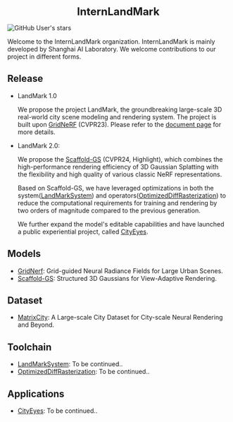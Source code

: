 <div align="center">
<b><font size="5">InternLandMark</font></b>
</div>

<!--
![GitHub Org's stars](https://img.shields.io/github/stars/InternLandMark)
![GitHub Org's stars](https://img.shields.io/github/stars/city-super/Scaffold-GS)
![Static Badge](https://img.shields.io/badge/stars-10000-blue?logo=github&labelColor=black&color=white)
![GitHub Org's stars](https://img.shields.io/github/stars/city-super)
-->
![GitHub User's stars](https://img.shields.io/github/stars/InternLandMark?affiliations=OWNER%2CCOLLABORATOR%2CORGANIZATION_MEMBER)



Welcome to the InternLandMark organization. InternLandMark is mainly developed by Shanghai AI Laboratory. We welcome contributions to our project in different forms.

## Release
- LandMark 1.0

  We propose the project LandMark, the groundbreaking large-scale 3D real-world city scene modeling and rendering system. The project is built upon [GridNeRF](https://city-super.github.io/gridnerf/) (CVPR23). Please refer to the [document page](https://internlandmark.github.io/LandMark_Documentation/) for more details.

- LandMark 2.0: 

  We propose the [Scaffold-GS](https://github.com/city-super/Scaffold-GS) (CVPR24, Highlight), which combines the high-performance rendering efficiency of 3D Gaussian Splatting with the flexibility and high quality of various classic NeRF representations.

  Based on Scaffold-GS, we have leveraged optimizations in both the system([LandMarkSystem](https://github.com/InternLandMark/InternLandMark/edit/main/README.md)) and operators([OptimizedDiffRasterization](https://github.com/InternLandMark/InternLandMark/edit/main/README.md)) to reduce the computational requirements for training and rendering by two orders of magnitude compared to the previous generation.

  We further expand the model's editable capabilities and have launched a public experiential project, called [CityEyes](https://github.com/InternLandMark/InternLandMark/edit/main/README.md).

## Models

- [GridNerf](https://github.com/InternLandMark/LandMark): Grid-guided Neural Radiance Fields for Large Urban Scenes.
- [Scaffold-GS](https://github.com/city-super/Scaffold-GS): Structured 3D Gaussians for View-Adaptive Rendering.
<!-- - [Octree-GS](https://github.com/InternLandMark/InternLandMark/edit/main/README.md): Towards Consistent Real-time Rendering with LOD-Structured 3D Gaussians.
-->

## Dataset
- [MatrixCity](https://github.com/city-super/MatrixCity): A Large-scale City Dataset for City-scale Neural Rendering and Beyond.


## Toolchain
- [LandMarkSystem](https://github.com/InternLandMark/InternLandMark/edit/main/README.md): To be continued..
- [OptimizedDiffRasterization](https://github.com/InternLandMark/InternLandMark/edit/main/README.md): To be continued..

## Applications
- [CityEyes](https://github.com/InternLandMark/InternLandMark/edit/main/README.md): To be continued..

  
<!--
**InternLandMark/InternLandMark** is a ✨ _special_ ✨ repository because its `README.md` (this file) appears on your GitHub profile.

Here are some ideas to get you started:

- 🔭 I’m currently working on ...
- 🌱 I’m currently learning ...
- 👯 I’m looking to collaborate on ...
- 🤔 I’m looking for help with ...
- 💬 Ask me about ...
- 📫 How to reach me: ...
- 😄 Pronouns: ...
- ⚡ Fun fact: ...
-->
